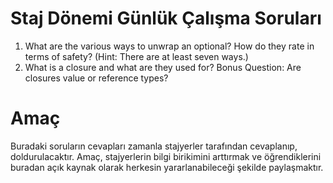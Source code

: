 # Staj Dönemi Günlük Çalışma Soruları

1. What are the various ways to unwrap an optional? How do they rate in terms of safety? (Hint: There are at least seven ways.)
2. What is a closure and what are they used for? Bonus Question: Are closures value or reference types?


# Amaç
Buradaki soruların cevapları zamanla stajyerler tarafından cevaplanıp, doldurulacaktır.
Amaç, stajyerlerin bilgi birikimini arttırmak ve öğrendiklerini buradan açık kaynak olarak herkesin yararlanabileceği şekilde paylaşmaktır.
